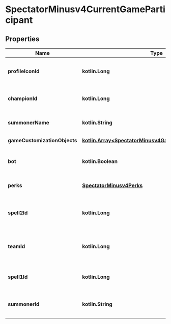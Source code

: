 
# SpectatorMinusv4CurrentGameParticipant

## Properties
Name | Type | Description | Notes
------------ | ------------- | ------------- | -------------
**profileIconId** | **kotlin.Long** | The ID of the profile icon used by this participant |  [optional]
**championId** | **kotlin.Long** | The ID of the champion played by this participant |  [optional]
**summonerName** | **kotlin.String** | The summoner name of this participant |  [optional]
**gameCustomizationObjects** | [**kotlin.Array&lt;SpectatorMinusv4GameCustomizationObject&gt;**](SpectatorMinusv4GameCustomizationObject.md) | List of Game Customizations |  [optional]
**bot** | **kotlin.Boolean** | Flag indicating whether or not this participant is a bot |  [optional]
**perks** | [**SpectatorMinusv4Perks**](SpectatorMinusv4Perks.md) | Perks/Runes Reforged Information |  [optional]
**spell2Id** | **kotlin.Long** | The ID of the second summoner spell used by this participant |  [optional]
**teamId** | **kotlin.Long** | The team ID of this participant, indicating the participant&#39;s team |  [optional]
**spell1Id** | **kotlin.Long** | The ID of the first summoner spell used by this participant |  [optional]
**summonerId** | **kotlin.String** | The encrypted summoner ID of this participant |  [optional]



